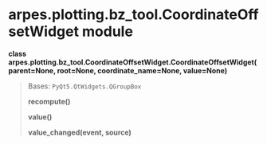 arpes.plotting.bz\_tool.CoordinateOffsetWidget module
=====================================================

**class
arpes.plotting.bz\_tool.CoordinateOffsetWidget.CoordinateOffsetWidget(parent=None,
root=None, coordinate\_name=None, value=None)**

> Bases: `PyQt5.QtWidgets.QGroupBox`
>
> **recompute()**
>
> **value()**
>
> **value\_changed(event, source)**
